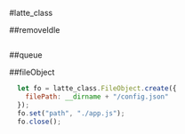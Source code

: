 #latte_class

##removeIdle

```js
```

##queue


##fileObject

```js
  let fo = latte_class.FileObject.create({
    filePath: __dirname + "/config.json"
  });
  fo.set("path", "./app.js");
  fo.close();
```